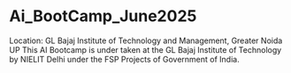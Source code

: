 # Ai_BootCamp_June2025
Location: GL Bajaj Institute of Technology and Management, Greater Noida UP
This AI Bootcamp is under taken at the GL Bajaj Institute of Technology by NIELIT Delhi under the FSP Projects of Government of India.
